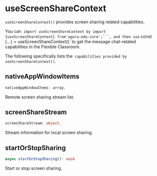 # useScreenShareContext

`useScreenShareContext()` provides screen sharing related capabilities.

You can` import useScreenShareContext by import {useScreenShareContext} from'agora-edu-core';```, and then use` const {...} = useScreenShareContext()` to get the message chat-related capabilities in the  Flexible Classroom.

The following specifically lists the` capabilities provided by useScreenShareContext()`.

## nativeAppWindowItems

```typescript
nativeAppWindowItems: array,
```

Remote screen sharing stream list.

## screenShareStream

```typescript
screenShareStream: object,
```

Stream information for local screen sharing.

## startOrStopSharing

```typescript
async startOrStopSharing(): void
```

Start or stop screen sharing.
